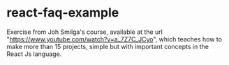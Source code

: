 # react-faq-example
Exercise from Joh Smilga's course, available at the url "https://www.youtube.com/watch?v=a_7Z7C_JCyo", which teaches how to make more than 15 projects, simple but with important concepts in the React Js language.
